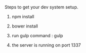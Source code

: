 Steps to get your dev system setup.
1. npm install
2. bower install

3. run gulp command : gulp
4. the server is running on port 1337
